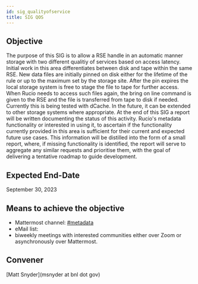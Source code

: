 ```yaml
---
id: sig_qualityofservice
title: SIG QOS
---
```


## Objective

The purpose of this SIG is to allow a RSE handle in an automatic manner storage
with two different qualitiy of services based on access latency. Initial work in
this area differentiates between disk and tape within the same RSE. New data files
are initially pinned on disk either for the lifetime of the rule or up to the 
maximum set by the storage site. After the pin expires the local storage system is
free to stage the file to tape for further access. When Rucio needs to access such
files again, the bring on line command is given to the RSE and the file is 
transferred from tape to disk if needed. Currently this is being tested with dCache.
In the future, it can be extended to other storage systems where appropriate.
At the end of this SIG a report will be written documenting the status of this 
activity. Rucio's metadata functionality or interested in using it, to ascertain if the 
functionality currently provided in this area is sufficient for their current and 
expected future use cases. This information will be distilled into the form of a 
small report, where, if missing functionality is identified, the report will serve 
to aggregate any similar requests and prioritise them, with the goal of delivering 
a tentative roadmap to guide development.

## Expected End-Date

September 30, 2023

## Means to achieve the objective

- Mattermost channel: [#metadata](https://mattermost.web.cern.ch/rucio/channels/QoS)
- eMail list: 
- biweekly meetings with interested communities either over Zoom or asynchronously 
  over Mattermost.

## Convener

[Matt Snyder](msnyder at bnl dot gov)
